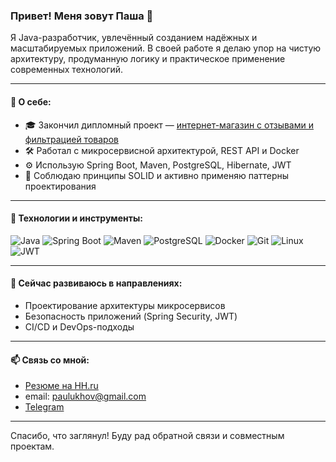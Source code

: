 ### Привет! Меня зовут Паша 👋

Я Java-разработчик, увлечённый созданием надёжных и масштабируемых приложений. В своей работе я делаю упор на чистую архитектуру, продуманную логику и практическое применение современных технологий.

---

#### 💼 О себе:
- 🎓 Закончил дипломный проект — [интернет-магазин с отзывами и фильтрацией товаров](https://github.com/PaulUkhov/DiplomicProject.git)
- 🛠️ Работал с микросервисной архитектурой, REST API и Docker
- ⚙️ Использую Spring Boot, Maven, PostgreSQL, Hibernate, JWT
- 📌 Соблюдаю принципы SOLID и активно применяю паттерны проектирования

---

#### 🧰 Технологии и инструменты:
![Java](https://img.shields.io/badge/-Java-000?logo=java)
![Spring Boot](https://img.shields.io/badge/-SpringBoot-000?logo=springboot)
![Maven](https://img.shields.io/badge/-Maven-000?logo=apachemaven)
![PostgreSQL](https://img.shields.io/badge/-PostgreSQL-000?logo=postgresql)
![Docker](https://img.shields.io/badge/-Docker-000?logo=docker)
![Git](https://img.shields.io/badge/-Git-000?logo=git)
![Linux](https://img.shields.io/badge/-Linux-000?logo=linux)
![JWT](https://img.shields.io/badge/-JWT-000?logo=jsonwebtokens)

---

#### 🧭 Сейчас развиваюсь в направлениях:
- Проектирование архитектуры микросервисов
- Безопасность приложений (Spring Security, JWT)
- CI/CD и DevOps-подходы

---

#### 📫 Связь со мной:
- [Резюме на HH.ru](https://spb.hh.ru/applicant/resumes)
- email: paulukhov@gmail.com
- [Telegram](https://t.me/WispoCazo)


---

Спасибо, что заглянул! Буду рад обратной связи и совместным проектам.


<!--
**PaulUkhov/PaulUkhov** is a ✨ _special_ ✨ repository because its `README.md` (this file) appears on your GitHub profile.

Here are some ideas to get you started:

- 🔭 I’m currently working on ...
- 🌱 I’m currently learning ...
- 👯 I’m looking to collaborate on ...
- 🤔 I’m looking for help with ...
- 💬 Ask me about ...
- 📫 How to reach me: ...
- 😄 Pronouns: ...
- ⚡ Fun fact: ...
-->

